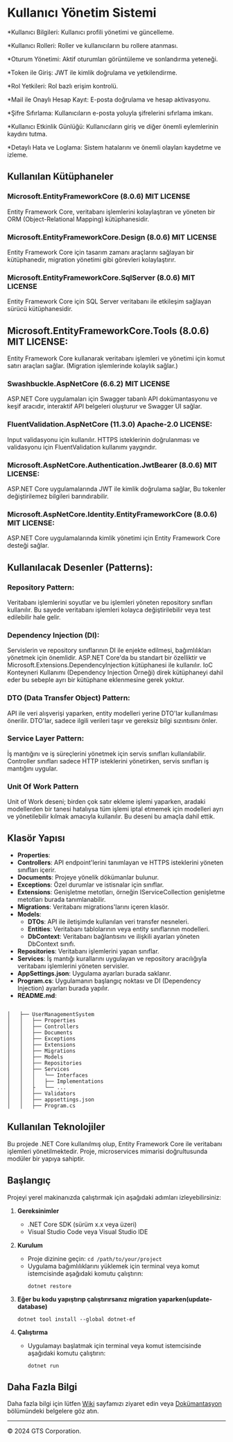 ﻿# Kullanıcı Yönetim Sistemi

*Kullanıcı Bilgileri: Kullanıcı profili yönetimi ve güncelleme.

*Kullanıcı Rolleri: Roller ve kullanıcıların bu rollere atanması.

*Oturum Yönetimi: Aktif oturumları görüntüleme ve sonlandırma yeteneği.

*Token ile Giriş: JWT ile kimlik doğrulama ve yetkilendirme.

*Rol Yetkileri: Rol bazlı erişim kontrolü.

*Mail ile Onaylı Hesap Kayıt: E-posta doğrulama ve hesap aktivasyonu.

*Şifre Sıfırlama: Kullanıcıların e-posta yoluyla şifrelerini sıfırlama imkanı.

*Kullanıcı Etkinlik Günlüğü: Kullanıcıların giriş ve diğer önemli eylemlerinin kaydını tutma.

*Detaylı Hata ve Loglama: Sistem hatalarını ve önemli olayları kaydetme ve izleme.

























## Kullanılan Kütüphaneler 



### Microsoft.EntityFrameworkCore (8.0.6) MIT LICENSE
Entity Framework Core, veritabanı işlemlerini kolaylaştıran ve yöneten bir ORM (Object-Relational Mapping) kütüphanesidir.

### Microsoft.EntityFrameworkCore.Design (8.0.6) MIT LICENSE
Entity Framework Core için tasarım zamanı araçlarını sağlayan bir kütüphanedir, migration yönetimi gibi görevleri kolaylaştırır.

### Microsoft.EntityFrameworkCore.SqlServer (8.0.6) MIT LICENSE
Entity Framework Core için SQL Server veritabanı ile etkileşim sağlayan sürücü kütüphanesidir.

## Microsoft.EntityFrameworkCore.Tools (8.0.6) MIT LICENSE:
Entity Framework Core kullanarak veritabanı işlemleri ve yönetimi için komut satırı araçları sağlar. (Migration işlemlerinde kolaylık sağlar.)

### Swashbuckle.AspNetCore (6.6.2) MIT LICENSE
ASP.NET Core uygulamaları için Swagger tabanlı API dokümantasyonu ve keşif aracıdır, interaktif API belgeleri oluşturur ve Swagger UI sağlar.

### FluentValidation.AspNetCore (11.3.0) Apache-2.0 LICENSE:
Input validasyonu için kullanılır. HTTPS isteklerinin doğrulanması ve validasyonu için FluentValidation kullanımı yaygındır.

### Microsoft.AspNetCore.Authentication.JwtBearer  (8.0.6) MIT LICENSE:
ASP.NET Core uygulamalarında JWT ile kimlik doğrulama sağlar, Bu tokenler değiştirilemez bilgileri barındırabilir.

### Microsoft.AspNetCore.Identity.EntityFrameworkCore  (8.0.6) MIT LICENSE:
ASP.NET Core uygulamalarında kimlik yönetimi için Entity Framework Core desteği sağlar.











## Kullanılacak Desenler (Patterns):
### Repository Pattern:
Veritabanı işlemlerini soyutlar ve bu işlemleri yöneten repository sınıfları kullanılır. Bu sayede veritabanı işlemleri kolayca değiştirilebilir veya test edilebilir hale gelir.

### Dependency Injection (DI):
Servislerin ve repository sınıflarının DI ile enjekte edilmesi, bağımlılıkları yönetmek için önemlidir. ASP.NET Core'da bu standart bir özelliktir ve Microsoft.Extensions.DependencyInjection kütüphanesi ile kullanılır. IoC Konteyneri Kullanımı (Dependency Injection Örneği) direk kütüphaneyi dahil eder bu sebeple ayrı bir kütüphane eklenmesine gerek yoktur.

### DTO (Data Transfer Object) Pattern:
API ile veri alışverişi yaparken, entity modelleri yerine DTO'lar kullanılması önerilir. DTO'lar, sadece ilgili verileri taşır ve gereksiz bilgi sızıntısını önler.

### Service Layer Pattern:
İş mantığını ve iş süreçlerini yönetmek için servis sınıfları kullanılabilir. Controller sınıfları sadece HTTP isteklerini yönetirken, servis sınıfları iş mantığını uygular.

### Unit Of Work Pattern
Unit of Work deseni; birden çok satır ekleme işlemi yaparken, aradaki modellerden bir tanesi hatalıysa tüm işlemi iptal etmemek için modelleri ayrı ve yönetilebilir kılmak amacıyla kullanılır. Bu deseni bu amaçla dahil ettik.










## Klasör Yapısı

- **Properties**: 
- **Controllers**: API endpoint'lerini tanımlayan ve HTTPS isteklerini yöneten sınıfları içerir.
- **Documents**: Projeye yönelik dökümanlar bulunur.
- **Exceptions**: Özel durumlar ve istisnalar için sınıflar.
- **Extensions**: Genişletme metotları, örneğin IServiceCollection genişletme metotları burada tanımlanabilir.
- **Migrations**: Veritabanı migrations'larını içeren klasör.
- **Models**:
  - **DTOs**: API ile iletişimde kullanılan veri transfer nesneleri.
  - **Entities**: Veritabanı tablolarının veya entity sınıflarının modelleri.
  - **DbContext**: Veritabanı bağlantısını ve ilişkili ayarları yöneten DbContext sınıfı.
- **Repositories**: Veritabanı işlemlerini yapan sınıflar.
- **Services**: İş mantığı kurallarını uygulayan ve repository aracılığıyla veritabanı işlemlerini yöneten servisler.
- **AppSettings.json**: Uygulama ayarları burada saklanır.
- **Program.cs**: Uygulamanın başlangıç noktası ve DI (Dependency Injection) ayarları burada yapılır.
- **README.md**:

```

│   ├── UserManagementSystem
│   │   ├── Properties
│   │   ├── Controllers
│   │   ├── Documents
│   │   ├── Exceptions
│   │   ├── Extensions
│   │   ├── Migrations
│   │   ├── Models
│   │   ├── Repositories
│   │   ├── Services
│   │   │   └── Interfaces
│   │   │   ├── Implementations
│   │   ├   └── ...
│   │   ├── Validators
│   │   ├── appsettings.json
│   │   ├── Program.cs

```


























## Kullanılan Teknolojiler

Bu projede .NET Core kullanılmış olup, Entity Framework Core ile veritabanı işlemleri yönetilmektedir. Proje, microservices mimarisi doğrultusunda modüler bir yapıya sahiptir.

## Başlangıç

Projeyi yerel makinanızda çalıştırmak için aşağıdaki adımları izleyebilirsiniz:

1. **Gereksinimler**
   - .NET Core SDK (sürüm x.x veya üzeri)
   - Visual Studio Code veya Visual Studio IDE

2. **Kurulum**
   - Proje dizinine geçin: `cd /path/to/your/project`
   - Uygulama bağımlılıklarını yüklemek için terminal veya komut istemcisinde aşağıdaki komutu çalıştırın:
     ```
     dotnet restore
     ```

3. **Eğer bu kodu yapıştırıp çalıştırırsanız migration yaparken(update-database)**
     ```
     dotnet tool install --global dotnet-ef
     ```

4. **Çalıştırma**
   - Uygulamayı başlatmak için terminal veya komut istemcisinde aşağıdaki komutu çalıştırın:
     ```
     dotnet run
     ```



## Daha Fazla Bilgi

Daha fazla bilgi için lütfen [Wiki](/wiki) sayfamızı ziyaret edin veya [Dokümantasyon](/docs) bölümündeki belgelere göz atın.

---

© 2024 GTS Corporation.
